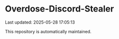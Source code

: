 # Overdose-Discord-Stealer

Last updated: 2025-05-28 17:05:13

This repository is automatically maintained.
